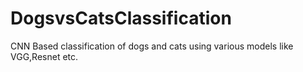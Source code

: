 # DogsvsCatsClassification
CNN Based classification of dogs and cats using various models like VGG,Resnet etc.
